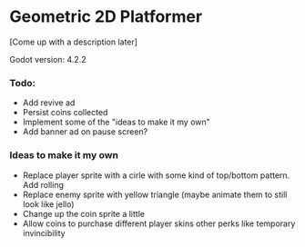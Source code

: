 # Geometric 2D Platformer

[Come up with a description later]

Godot version: 4.2.2

### Todo:

-   Add revive ad
-   Persist coins collected
-   Implement some of the "ideas to make it my own"
-   Add banner ad on pause screen?

### Ideas to make it my own

-   Replace player sprite with a cirle with some kind of top/bottom pattern. Add rolling
-   Replace enemy sprite with yellow triangle (maybe animate them to still look like jello)
-   Change up the coin sprite a little
-   Allow coins to purchase different player skins other perks like temporary invincibility

